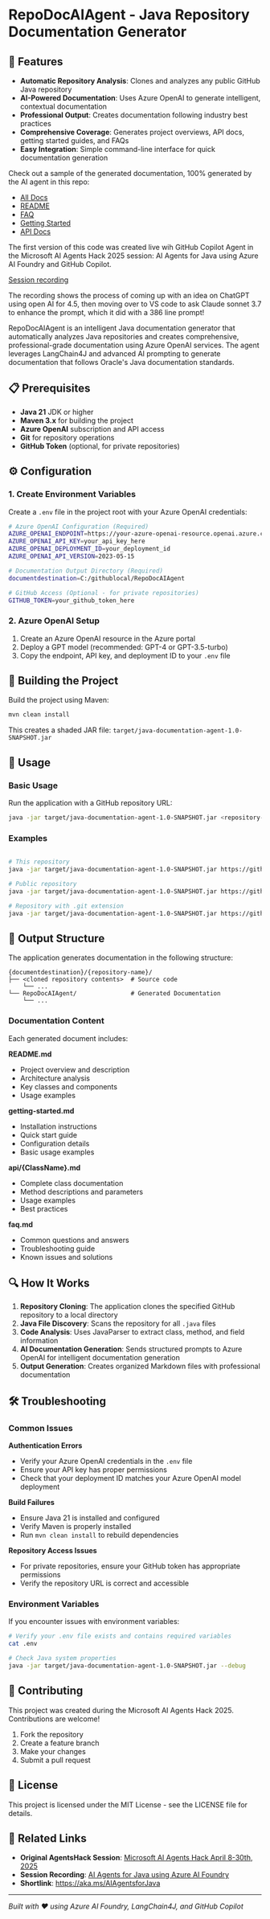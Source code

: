 # RepoDocAIAgent - Java Repository Documentation Generator

## 🚀 Features

- **Automatic Repository Analysis**: Clones and analyzes any public GitHub Java repository
- **AI-Powered Documentation**: Uses Azure OpenAI to generate intelligent, contextual documentation
- **Professional Output**: Creates documentation following industry best practices
- **Comprehensive Coverage**: Generates project overviews, API docs, getting started guides, and FAQs
- **Easy Integration**: Simple command-line interface for quick documentation generation

Check out a sample of the generated documentation, 100% generated by the AI agent in this repo: 

* [All Docs](RepoDocAIAgent/)
* [README](RepoDocAIAgent/README.md)
* [FAQ](RepoDocAIAgent/faq.md)
* [Getting Started](RepoDocAIAgent/getting-started.md)
* [API Docs](RepoDocAIAgent/api/)

The first version of this code was created live wih GitHub Copilot Agent in the Microsoft AI Agents Hack 2025 session: AI Agents for Java using Azure AI Foundry and GitHub Copilot.

[Session recording](https://www.youtube.com/live/tIboGwcr7w0?si=Qe4C02G-wfOXBaLf)


The recording shows the process of coming up with an idea on ChatGPT using open AI for 4.5, then moving over to VS code to ask Claude sonnet 3.7 to enhance the prompt, which it did with a 386 line prompt! 

RepoDocAIAgent is an intelligent Java documentation generator that automatically analyzes Java repositories and creates comprehensive, professional-grade documentation using Azure OpenAI services. The agent leverages LangChain4J and advanced AI prompting to generate documentation that follows Oracle's Java documentation standards.

## 📋 Prerequisites

- **Java 21** JDK or higher
- **Maven 3.x** for building the project
- **Azure OpenAI** subscription and API access
- **Git** for repository operations
- **GitHub Token** (optional, for private repositories)

## ⚙️ Configuration

### 1. Create Environment Variables

Create a `.env` file in the project root with your Azure OpenAI credentials:

```bash
# Azure OpenAI Configuration (Required)
AZURE_OPENAI_ENDPOINT=https://your-azure-openai-resource.openai.azure.com/
AZURE_OPENAI_API_KEY=your_api_key_here
AZURE_OPENAI_DEPLOYMENT_ID=your_deployment_id
AZURE_OPENAI_API_VERSION=2023-05-15

# Documentation Output Directory (Required)
documentdestination=C:/githublocal/RepoDocAIAgent

# GitHub Access (Optional - for private repositories)
GITHUB_TOKEN=your_github_token_here
```

### 2. Azure OpenAI Setup

1. Create an Azure OpenAI resource in the Azure portal
2. Deploy a GPT model (recommended: GPT-4 or GPT-3.5-turbo)
3. Copy the endpoint, API key, and deployment ID to your `.env` file

## 🔧 Building the Project

Build the project using Maven:

```bash
mvn clean install
```

This creates a shaded JAR file: `target/java-documentation-agent-1.0-SNAPSHOT.jar`

## 🎯 Usage

### Basic Usage

Run the application with a GitHub repository URL:

```bash
java -jar target/java-documentation-agent-1.0-SNAPSHOT.jar <repository-url>
```

### Examples

```bash

# This repository 
java -jar target/java-documentation-agent-1.0-SNAPSHOT.jar https://github.com/bbenz/AI-Agents-for-Java

# Public repository
java -jar target/java-documentation-agent-1.0-SNAPSHOT.jar https://github.com/bbenz/azure-javaweb-app

# Repository with .git extension
java -jar target/java-documentation-agent-1.0-SNAPSHOT.jar https://github.com/spring-projects/spring-boot.git
```

## 📁 Output Structure

The application generates documentation in the following structure:

```
{documentdestination}/{repository-name}/
├── <cloned repository contents>  # Source code
    └── ...
└── RepoDocAIAgent/               # Generated Documentation
    └── ...
```

### Documentation Content

Each generated document includes:

**README.md**
- Project overview and description
- Architecture analysis
- Key classes and components
- Usage examples

**getting-started.md**
- Installation instructions
- Quick start guide
- Configuration details
- Basic usage examples

**api/{ClassName}.md**
- Complete class documentation
- Method descriptions and parameters
- Usage examples
- Best practices

**faq.md**
- Common questions and answers
- Troubleshooting guide
- Known issues and solutions

## 🔍 How It Works

1. **Repository Cloning**: The application clones the specified GitHub repository to a local directory
2. **Java File Discovery**: Scans the repository for all `.java` files
3. **Code Analysis**: Uses JavaParser to extract class, method, and field information
4. **AI Documentation Generation**: Sends structured prompts to Azure OpenAI for intelligent documentation generation
5. **Output Generation**: Creates organized Markdown files with professional documentation

## 🛠️ Troubleshooting

### Common Issues

**Authentication Errors**
- Verify your Azure OpenAI credentials in the `.env` file
- Ensure your API key has proper permissions
- Check that your deployment ID matches your Azure OpenAI model deployment

**Build Failures**
- Ensure Java 21 is installed and configured
- Verify Maven is properly installed
- Run `mvn clean install` to rebuild dependencies

**Repository Access Issues**
- For private repositories, ensure your GitHub token has appropriate permissions
- Verify the repository URL is correct and accessible

### Environment Variables

If you encounter issues with environment variables:

```bash
# Verify your .env file exists and contains required variables
cat .env

# Check Java system properties
java -jar target/java-documentation-agent-1.0-SNAPSHOT.jar --debug
```

## 🤝 Contributing

This project was created during the Microsoft AI Agents Hack 2025. Contributions are welcome!

1. Fork the repository
2. Create a feature branch
3. Make your changes
4. Submit a pull request

## 📄 License

This project is licensed under the MIT License - see the LICENSE file for details.

## 🔗 Related Links

- **Original AgentsHack Session**: [Microsoft AI Agents Hack April 8-30th, 2025](https://techcommunity.microsoft.com/blog/azuredevcommunityblog/microsoft-ai-agents-hack-april-8-30th-2025/4395595)
- **Session Recording**: [AI Agents for Java using Azure AI Foundry](https://developer.microsoft.com/en-us/reactor/events/25336/)
- **Shortlink**: https://aka.ms/AIAgentsforJava

---

*Built with ❤️ using Azure AI Foundry, LangChain4J, and GitHub Copilot*

